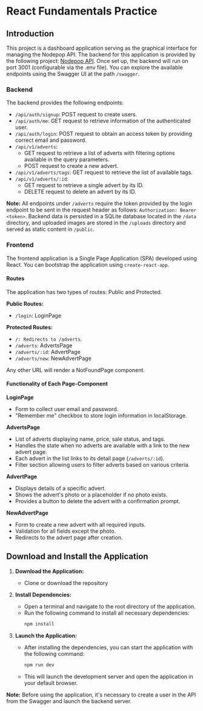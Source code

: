 # React Fundamentals Practice

## Introduction

This project is a dashboard application serving as the graphical interface for managing the Nodepop API. The backend for this application is provided by the following project: [Nodepop API](https://github.com/...). Once set up, the backend will run on port 3001 (configurable via the .env file). You can explore the available endpoints using the Swagger UI at the path `/swagger`.

### Backend

The backend provides the following endpoints:

- `/api/auth/signup`: POST request to create users.
- `/api/auth/me`: GET request to retrieve information of the authenticated user.
- `/api/auth/login`: POST request to obtain an access token by providing correct email and password.
- `/api/v1/adverts`:
  - GET request to retrieve a list of adverts with filtering options available in the query parameters.
  - POST request to create a new advert.
- `/api/v1/adverts/tags`: GET request to retrieve the list of available tags.
- `/api/v1/adverts/:id`:
  - GET request to retrieve a single advert by its ID.
  - DELETE request to delete an advert by its ID.

**Note:** All endpoints under `/adverts` require the token provided by the login endpoint to be sent in the request header as follows: `Authorization: Bearer <token>`. Backend data is persisted in a SQLite database located in the `/data` directory, and uploaded images are stored in the `/uploads` directory and served as static content in `/public`.

### Frontend

The frontend application is a Single Page Application (SPA) developed using React. You can bootstrap the application using `create-react-app`.

#### Routes

The application has two types of routes: Public and Protected.

**Public Routes:**

- `/login`: LoginPage

**Protected Routes:**

- `/: Redirects to /adverts`.
- `/adverts`: AdvertsPage
- `/adverts/:id`: AdvertPage
- `/adverts/new`: NewAdvertPage

Any other URL will render a NotFoundPage component.

#### Functionality of Each Page-Component

**LoginPage**

- Form to collect user email and password.
- "Remember me" checkbox to store login information in localStorage.

**AdvertsPage**

- List of adverts displaying name, price, sale status, and tags.
- Handles the state when no adverts are available with a link to the new advert page.
- Each advert in the list links to its detail page (`/adverts/:id`).
- Filter section allowing users to filter adverts based on various criteria.

**AdvertPage**

- Displays details of a specific advert.
- Shows the advert's photo or a placeholder if no photo exists.
- Provides a button to delete the advert with a confirmation prompt.

**NewAdvertPage**

- Form to create a new advert with all required inputs.
- Validation for all fields except the photo.
- Redirects to the advert page after creation.

## Download and Install the Application

1. **Download the Application:**
   - Clone or download the repository

2. **Install Dependencies:**
   - Open a terminal and navigate to the root directory of the application.
   - Run the following command to install all necessary dependencies:
     ```bash
     npm install
     ```

3. **Launch the Application:**
   - After installing the dependencies, you can start the application with the following command:
     ```bash
     npm run dev
     ```
   - This will launch the development server and open the application in your default browser.

**Note:** Before using the application, it's necessary to create a user in the API from the Swagger and launch the backend server.
